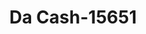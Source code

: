---
f_zip-code: 71105
f_state-code: LA
title: Da Cash-15651
f_phone: 318-797-5825
f_city-only: Shreveport
f_address: 7030 Youree Dr Shreveport
f_location-unique-id: '15651'
slug: da-cash-15651
updated-on: '2024-05-30T13:46:58.046Z'
created-on: '2024-05-30T13:36:59.803Z'
published-on: '2024-05-30T13:54:32.469Z'
f_city-state: cms/city/shreveport-la.md
f_company: cms/company/da-cash.md
f_state: cms/state/louisiana.md
layout: '[payday-loan].html'
tags: payday-loan
---